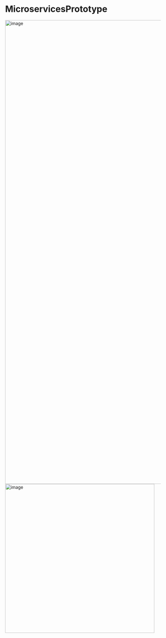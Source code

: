 # MicroservicesPrototype

<img width="1504" alt="image" src="https://github.com/huscongao1692003/MicroservicesPrototype/assets/72685335/ab5d360b-10e4-4cb2-8883-7f7ea0898d44">

<img width="483" alt="image" src="https://github.com/huscongao1692003/MicroservicesPrototype/assets/72685335/856a98ee-e5db-4355-a0d0-b8a930d72ec5">

